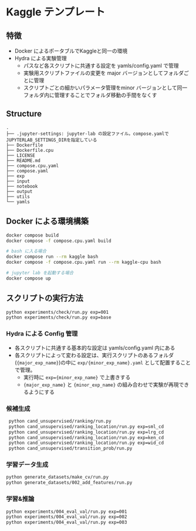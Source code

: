 # Kaggle テンプレート

## 特徴
- Docker によるポータブルでKaggleと同一の環境
- Hydra による実験管理
    - パスなど各スクリプトに共通する設定を yamls/config.yaml で管理
    - 実験用スクリプトファイルの変更を major バージョンとしてフォルダごとに管理
    - スクリプトごとの細かいパラメータ管理をminor バージョンとして同一フォルダ内に管理することでフォルダ移動の手間をなくす

## Structure
```text
.
├── .jupyter-settings: jupyter-lab の設定ファイル。compose.yamlでJUPYTERLAB_SETTINGS_DIRを指定している
├── Dockerfile
├── Dockerfile.cpu
├── LICENSE
├── README.md
├── compose.cpu.yaml
├── compose.yaml
├── exp
├── input
├── notebook
├── output
├── utils
└── yamls
```

## Docker による環境構築

```sh
docker compose build
docker compose -f compose.cpu.yaml build

# bash に入る場合
docker compose run --rm kaggle bash 
docker compose -f compose.cpu.yaml run --rm kaggle-cpu bash

# jupyter lab を起動する場合
docker compose up 
```

## スクリプトの実行方法

```sh
python experiments/check/run.py exp=001
python experiments/check/run.py exp=base
```

### Hydra による Config 管理
- 各スクリプトに共通する基本的な設定は yamls/config.yaml 内にある
- 各スクリプトによって変わる設定は、実行スクリプトのあるフォルダ(`{major_exp_name}`)の中に `exp/{minor_exp_name}.yaml` として配置することで管理。
    - 実行時に `exp={minor_exp_name}` で上書きする
    - `{major_exp_name}` と `{minor_exp_name}` の組み合わせで実験が再現できるようにする


### 候補生成
```sh
 python cand_unsupervised/ranking/run.py
 python cand_unsupervised/ranking_location/run.py exp=sml_cd
 python cand_unsupervised/ranking_location/run.py exp=lrg_cd
 python cand_unsupervised/ranking_location/run.py exp=ken_cd
 python cand_unsupervised/ranking_location/run.py exp=wid_cd
 python cand_unsupervised/transition_prob/run.py

```

### 学習データ生成
```sh
python generate_datasets/make_cv/run.py 
python generate_datasets/002_add_features/run.py 
```

### 学習&推論
```sh
python experiments/004_eval_val/run.py exp=001
python experiments/004_eval_val/run.py exp=002
python experiments/004_eval_val/run.py exp=003
```